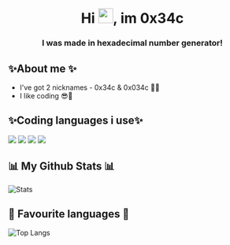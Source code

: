 <h1 align="center">Hi <img src="https://raw.githubusercontent.com/MartinHeinz/MartinHeinz/master/wave.gif" width="30px">, im 0x34c</h1>
<h3 align="center"> I was made in hexadecimal number generator!</h3>

## ✨About me ✨
- I've got 2 nicknames - 0x34c & 0x034c 🙋‍♂️
- I like coding 😎🤙

## ✨Coding languages i use✨

<p align="left">
<img src="https://img.icons8.com/color/48/000000/c-sharp-logo.png"/>
<img src="https://img.icons8.com/color/48/000000/c-plus-plus-logo.png"/>
<img src="https://img.icons8.com/dusk/48/000000/php-logo.png"/>
<img src="https://img.icons8.com/color/48/000000/flutter.png"/>
</p>

## 📊 My Github Stats 📊
![Stats](https://github-readme-stats.vercel.app/api/pin/?username=0x34c&theme=radical)

## 🚀 Favourite languages 🚀

![Top Langs](https://github-readme-stats.vercel.app/api/top-langs/?username=0x34c&layout=compact)